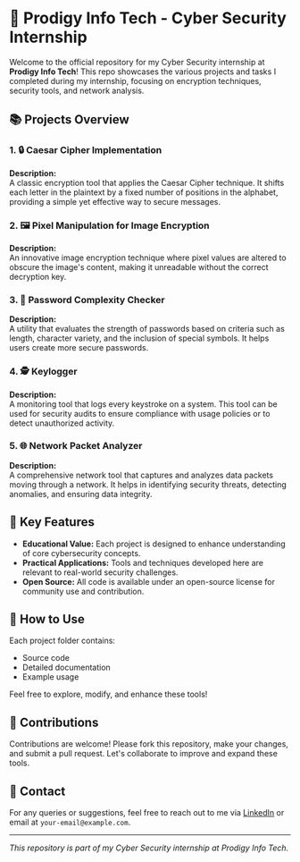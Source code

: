 # 🚀 Prodigy Info Tech - Cyber Security Internship

Welcome to the official repository for my Cyber Security internship at **Prodigy Info Tech**! This repo showcases the various projects and tasks I completed during my internship, focusing on encryption techniques, security tools, and network analysis.

## 📚 Projects Overview

### 1. 🔒 Caesar Cipher Implementation
**Description:**  
A classic encryption tool that applies the Caesar Cipher technique. It shifts each letter in the plaintext by a fixed number of positions in the alphabet, providing a simple yet effective way to secure messages.

### 2. 🖼️ Pixel Manipulation for Image Encryption
**Description:**  
An innovative image encryption technique where pixel values are altered to obscure the image's content, making it unreadable without the correct decryption key.

### 3. 🔑 Password Complexity Checker
**Description:**  
A utility that evaluates the strength of passwords based on criteria such as length, character variety, and the inclusion of special symbols. It helps users create more secure passwords.

### 4. 🕵️ Keylogger
**Description:**  
A monitoring tool that logs every keystroke on a system. This tool can be used for security audits to ensure compliance with usage policies or to detect unauthorized activity.

### 5. 🌐 Network Packet Analyzer
**Description:**  
A comprehensive network tool that captures and analyzes data packets moving through a network. It helps in identifying security threats, detecting anomalies, and ensuring data integrity.

## 📌 Key Features

- **Educational Value:** Each project is designed to enhance understanding of core cybersecurity concepts.
- **Practical Applications:** Tools and techniques developed here are relevant to real-world security challenges.
- **Open Source:** All code is available under an open-source license for community use and contribution.

## 📖 How to Use

Each project folder contains:
- Source code
- Detailed documentation
- Example usage

Feel free to explore, modify, and enhance these tools!

## 🤝 Contributions

Contributions are welcome! Please fork this repository, make your changes, and submit a pull request. Let's collaborate to improve and expand these tools.

## 📧 Contact

For any queries or suggestions, feel free to reach out to me via [LinkedIn](https://www.linkedin.com) or email at `your-email@example.com`.

---

_This repository is part of my Cyber Security internship at Prodigy Info Tech._
